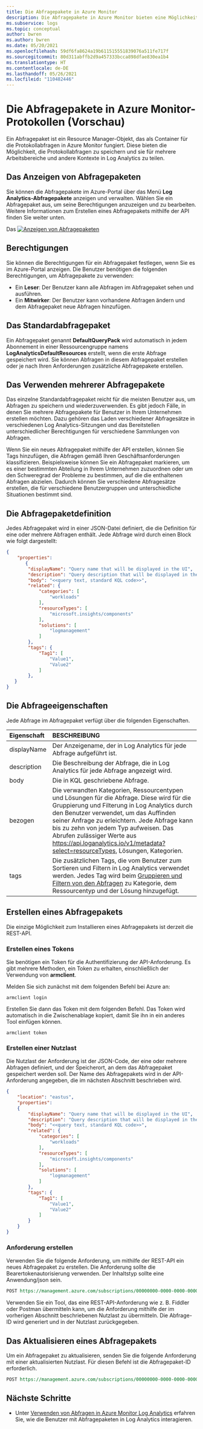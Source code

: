 ```yaml
---
title: Die Abfragepakete in Azure Monitor
description: Die Abfragepakete in Azure Monitor bieten eine Möglichkeit, die Erfassungen von Protokollabfragen in mehreren Log Analytics-Arbeitsbereichen zu teilen.
ms.subservice: logs
ms.topic: conceptual
author: bwren
ms.author: bwren
ms.date: 05/20/2021
ms.openlocfilehash: 59df6fa8624a19b611515551839076a511fe717f
ms.sourcegitcommit: 80d311abffb2d9a457333bcca898dfae830ea1b4
ms.translationtype: HT
ms.contentlocale: de-DE
ms.lasthandoff: 05/26/2021
ms.locfileid: "110482446"
---
```

# <a name="query-packs-in-azure-monitor-logs-preview"></a>Die Abfragepakete in Azure Monitor-Protokollen (Vorschau)
Ein Abfragepaket ist ein Resource Manager-Objekt, das als Container für die Protokollabfragen in Azure Monitor fungiert. Diese bieten die Möglichkeit, die Protokollabfragen zu speichern und sie für mehrere Arbeitsbereiche und andere Kontexte in Log Analytics zu teilen. 

## <a name="view-query-packs"></a>Das Anzeigen von Abfragepaketen
Sie können die Abfragepakete im Azure-Portal über das Menü **Log Analytics-Abfragepakete** anzeigen und verwalten. Wählen Sie ein Abfragepaket aus, um seine Berechtigungen anzuzeigen und zu bearbeiten. Weitere Informationen zum Erstellen eines Abfragepakets mithilfe der API finden Sie weiter unten.

Das [![Anzeigen von Abfragepaketen](media/query-packs/view-query-pack.png)](media/query-packs/view-query-pack.png#lightbox)

## <a name="permissions"></a>Berechtigungen
Sie können die Berechtigungen für ein Abfragepaket festlegen, wenn Sie es im Azure-Portal anzeigen. Die Benutzer benötigen die folgenden Berechtigungen, um Abfragepakete zu verwenden:

- Ein **Leser**: Der Benutzer kann alle Abfragen im Abfragepaket sehen und ausführen.
- Ein **Mitwirker**: Der Benutzer kann vorhandene Abfragen ändern und dem Abfragepaket neue Abfragen hinzufügen.

## <a name="default-query-pack"></a>Das Standardabfragepaket
Ein Abfragepaket genannt **DefaultQueryPack** wird automatisch in jedem Abonnement in einer Ressourcengruppe namens **LogAnalyticsDefaultResources** erstellt, wenn die erste Abfrage gespeichert wird. Sie können Abfragen in diesem Abfragepaket erstellen oder je nach Ihren Anforderungen zusätzliche Abfragepakete erstellen.

## <a name="using-multiple-query-packs"></a>Das Verwenden mehrerer Abfragepakete
Das einzelne Standardabfragepaket reicht für die meisten Benutzer aus, um Abfragen zu speichern und wiederzuverwenden. Es gibt jedoch Fälle, in denen Sie mehrere Abfragepakete für Benutzer in Ihrem Unternehmen erstellen möchten. Dazu gehören das Laden verschiedener Abfragesätze in verschiedenen Log Analytics-Sitzungen und das Bereitstellen unterschiedlicher Berechtigungen für verschiedene Sammlungen von Abfragen. 

Wenn Sie ein neues Abfragepaket mithilfe der API erstellen, können Sie Tags hinzufügen, die Abfragen gemäß Ihren Geschäftsanforderungen klassifizieren. Beispielsweise können Sie ein Abfragepaket markieren, um es einer bestimmten Abteilung in Ihrem Unternehmen zuzuordnen oder um den Schweregrad der Probleme zu bestimmen, auf die die enthaltenen Abfragen abzielen. Dadurch können Sie verschiedene Abfragesätze erstellen, die für verschiedene Benutzergruppen und unterschiedliche Situationen bestimmt sind.

## <a name="query-pack-definition"></a>Die Abfragepaketdefinition
Jedes Abfragepaket wird in einer JSON-Datei definiert, die die Definition für eine oder mehrere Abfragen enthält. Jede Abfrage wird durch einen Block wie folgt dargestellt:

```json
{
    "properties":
       {
        "displayName": "Query name that will be displayed in the UI",
        "description": "Query description that will be displayed in the UI",
        "body": "<<query text, standard KQL code>>",
        "related": {
            "categories": [
                "workloads"
            ],
            "resourceTypes": [
                "microsoft.insights/components"
            ],
            "solutions": [
                "logmanagement"
            ]
        },
        "tags": {
            "Tag1": [
                "Value1",
                "Value2"
            ]
        },
   }
}
```


## <a name="query-properties"></a>Die Abfrageeigenschaften
Jede Abfrage im Abfragepaket verfügt über die folgenden Eigenschaften.


| Eigenschaft | BESCHREIBUNG |
|:---|:---|
| displayName | Der Anzeigename, der in Log Analytics für jede Abfrage aufgeführt ist. | 
| description | Die Beschreibung der Abfrage, die in Log Analytics für jede Abfrage angezeigt wird. |
| body        | Die in KQL geschriebene Abfrage. |
| bezogen     | Die verwandten Kategorien, Ressourcentypen und Lösungen für die Abfrage. Diese wird für die Gruppierung und Filterung in Log Analytics durch den Benutzer verwendet, um das Auffinden seiner Anfrage zu erleichtern. Jede Abfrage kann bis zu zehn von jedem Typ aufweisen. Das Abrufen zulässiger Werte aus https://api.loganalytics.io/v1/metadata?select=resourceTypes, Lösungen, Kategorien. |
| tags        | Die zusätzlichen Tags, die vom Benutzer zum Sortieren und Filtern in Log Analytics verwendet werden. Jedes Tag wird beim [Gruppieren und Filtern von den Abfragen](queries.md#finding-and-filtering-queries) zu Kategorie, dem Ressourcentyp und der Lösung hinzugefügt. |




## <a name="create-a-query-pack"></a>Erstellen eines Abfragepakets
Die einzige Möglichkeit zum Installieren eines Abfragepakets ist derzeit die REST-API. 

### <a name="create-token"></a>Erstellen eines Tokens
Sie benötigen ein Token für die Authentifizierung der API-Anforderung. Es gibt mehrere Methoden, ein Token zu erhalten, einschließlich der Verwendung von **armclient**.

Melden Sie sich zunächst mit dem folgenden Befehl bei Azure an:

```
armclient login
```

Erstellen Sie dann das Token mit dem folgenden Befehl. Das Token wird automatisch in die Zwischenablage kopiert, damit Sie ihn in ein anderes Tool einfügen können.

```
armclient token
```

### <a name="create-payload"></a>Erstellen einer Nutzlast
Die Nutzlast der Anforderung ist der JSON-Code, der eine oder mehrere Abfragen definiert, und der Speicherort, an dem das Abfragepaket gespeichert werden soll. Der Name des Abfragepakets wird in der API-Anforderung angegeben, die im nächsten Abschnitt beschrieben wird.

```json
{
    "location": "eastus",
    "properties":
    {
        "displayName": "Query name that will be displayed in the UI",
        "description": "Query description that will be displayed in the UI",
        "body": "<<query text, standard KQL code>>",
        "related": {
            "categories": [
                "workloads"
            ],
            "resourceTypes": [
                "microsoft.insights/components"
            ],
            "solutions": [
                "logmanagement"
            ]
        },
        "tags": {
            "Tag1": [
                "Value1",
                "Value2"
            ]
        }
    }
}
```

### <a name="create-request"></a>Anforderung erstellen
Verwenden Sie die folgende Anforderung, um mithilfe der REST-API ein neues Abfragepaket zu erstellen. Die Anforderung sollte die Bearertokenautorisierung verwenden. Der Inhaltstyp sollte eine Anwendung/json sein.

```rest
POST https://management.azure.com/subscriptions/00000000-0000-0000-0000-000000000000/resourceGroups/my-resource-group/providers/Microsoft.Insights/querypacks/my-query-pack?api-version=2019-09-01-preview
```

Verwenden Sie ein Tool, das eine REST-API-Anforderung wie z. B. Fiddler oder Postman übermitteln kann, um die Anforderung mithilfe der im vorherigen Abschnitt beschriebenen Nutzlast zu übermitteln. Die Abfrage-ID wird generiert und in der Nutzlast zurückgegeben. 

## <a name="update-a-query-pack"></a>Das Aktualisieren eines Abfragepakets
Um ein Abfragepaket zu aktualisieren, senden Sie die folgende Anforderung mit einer aktualisierten Nutzlast. Für diesen Befehl ist die Abfragepaket-ID erforderlich.

```rest
POST https://management.azure.com/subscriptions/00000000-0000-0000-0000-000000000000/resourceGroups/my-resource-group/providers/Microsoft.Insights/querypacks/my-query-pack/queries/query-id/?api-version=2019-09-01-preview
```

## <a name="next-steps"></a>Nächste Schritte

- Unter [Verwenden von Abfragen in Azure Monitor Log Analytics](queries.md) erfahren Sie, wie die Benutzer mit Abfragepaketen in Log Analytics interagieren.